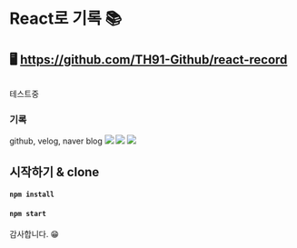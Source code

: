# React로 기록 📚

## 🖥️ https://github.com/TH91-Github/react-record


## 

테스트중

### 기록
github, velog, naver blog
[<img src="https://img.shields.io/badge/GitHub-181717?style=for-the-badge&logo=Velog&logoColor=white">](https://github.com/TH91-Github)
[<img src="https://img.shields.io/badge/Velog-20C997?style=for-the-badge&logo=Velog&logoColor=white">](https://velog.io/@th_velog)
[<img src="https://img.shields.io/badge/Naver-03C75A?style=for-the-badge&logo=Velog&logoColor=white">](https://blog.naver.com/k__taehoon__)

## 시작하기 & clone 
#### `npm install`
#### `npm start`





<span style="text-align:center;">감사합니다. 😁</span>